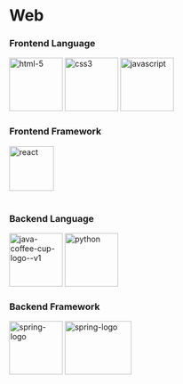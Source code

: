 # Web

### Frontend Language
<div>
  <img width="96" height="96" src="https://img.icons8.com/fluency/96/html-5.png" alt="html-5"/>
  <img width="96" height="96" src="https://img.icons8.com/fluency/96/css3.png" alt="css3"/>
  <img width="96" height="96" src="https://img.icons8.com/fluency/96/javascript.png" alt="javascript"/>
</div>

### Frontend Framework
<div><img width="80" height="80" src="https://img.icons8.com/officel/80/react.png" alt="react"/></div>

<br>

### Backend Language
<div>
  <img width="96" height="96" src="https://img.icons8.com/color/96/java-coffee-cup-logo--v1.png" alt="java-coffee-cup-logo--v1"/>
  <img width="96" height="96" src="https://img.icons8.com/color/96/python.png" alt="python"/>
</div>

### Backend Framework
<div>
  <img width="96" height="96" src="https://img.icons8.com/color/96/spring-logo.png" alt="spring-logo"/>
  <img width="120" height="96" src="https://i0.wp.com/www.jumpingrivers.com/blog/python-api-deployment-with-rstudio-connect-fastapi/original.png" alt="spring-logo"/>
</div>
